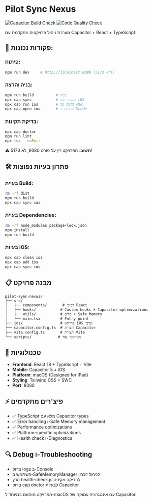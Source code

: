 # Pilot Sync Nexus

[![Capacitor Build Check](https://github.com/YOUR_USERNAME/pilot-sync-nexus/actions/workflows/capacitor-build.yml/badge.svg)](https://github.com/YOUR_USERNAME/pilot-sync-nexus/actions/workflows/capacitor-build.yml)
[![Code Quality Check](https://github.com/YOUR_USERNAME/pilot-sync-nexus/actions/workflows/code-quality.yml/badge.svg)](https://github.com/YOUR_USERNAME/pilot-sync-nexus/actions/workflows/code-quality.yml)

מערכת ניהול פרויקטים מתקדמת עם Capacitor + React + TypeScript.

## 🚀 פקודות נכונות:

### פיתוח:
```bash
npm run dev     # http://localhost:8080 (לא 5173!)
```

### בניה והרצה:
```bash
npm run build          # בניה
npx cap sync           # סנכרון עם iOS
npx cap run ios        # הרצה על Mac
npx cap open ios       # פתיחה ב-Xcode
```

### בדיקת תקינות:
```bash
npx cap doctor
npm run lint
npx tsc --noEmit
```

⚠️ **חשוב**: הפרויקט רץ על פורט 8080, לא 5173!

## 🛠️ פתרון בעיות נפוצות

### בעיית Build:
```bash
rm -rf dist
npm run build
npx cap sync ios
```

### בעיית Dependencies:
```bash
rm -rf node_modules package-lock.json
npm install
npm run build
```

### בעיות iOS:
```bash
npx cap clean ios
npx cap add ios
npx cap sync ios
```

## 📋 מבנה פרויקט
```
pilot-sync-nexus/
├── src/
│   ├── components/       # רכיבי React
│   ├── hooks/           # Custom hooks + Capacitor optimizations
│   ├── utils/           # כלים + Safe Memory
│   └── main.tsx         # Entry point
├── ios/                 # פרויקט iOS נטיבי
├── capacitor.config.ts  # תצורת Capacitor
├── vite.config.ts       # תצורת Vite
└── scripts/            # סקריפטי עזר
```

## 🎯 טכנולוגיות
- **Frontend**: React 18 + TypeScript + Vite
- **Mobile**: Capacitor 5 + iOS
- **Platform**: macOS (Designed for iPad)
- **Styling**: Tailwind CSS + SWC
- **Port**: 8080

## ⚡ פיצ'רים מתקדמים
- ✅ TypeScript מלא עם Capacitor types
- ✅ Error handling ו-Safe Memory management
- ✅ Performance optimizations
- ✅ Platform-specific optimizations
- ✅ Health check ו-Diagnostics

## 🔍 Debug ו-Troubleshooting
- בדוק logs ב-Console
- השתמש ב-SafeMemoryManager לניהול זיכרון
- הרץ health-check.js לבדיקה מקיפה
- בדוק cap doctor לבעיות Capacitor

הפרויקט מותאם במיוחד ל-macOS עם אינטגרציה עמוקה של Capacitor.